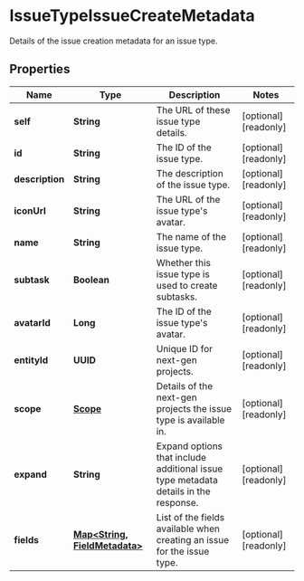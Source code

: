 

# IssueTypeIssueCreateMetadata

Details of the issue creation metadata for an issue type.
## Properties

Name | Type | Description | Notes
------------ | ------------- | ------------- | -------------
**self** | **String** | The URL of these issue type details. |  [optional] [readonly]
**id** | **String** | The ID of the issue type. |  [optional] [readonly]
**description** | **String** | The description of the issue type. |  [optional] [readonly]
**iconUrl** | **String** | The URL of the issue type&#39;s avatar. |  [optional] [readonly]
**name** | **String** | The name of the issue type. |  [optional] [readonly]
**subtask** | **Boolean** | Whether this issue type is used to create subtasks. |  [optional] [readonly]
**avatarId** | **Long** | The ID of the issue type&#39;s avatar. |  [optional] [readonly]
**entityId** | **UUID** | Unique ID for next-gen projects. |  [optional] [readonly]
**scope** | [**Scope**](Scope.md) | Details of the next-gen projects the issue type is available in. |  [optional] [readonly]
**expand** | **String** | Expand options that include additional issue type metadata details in the response. |  [optional] [readonly]
**fields** | [**Map&lt;String, FieldMetadata&gt;**](FieldMetadata.md) | List of the fields available when creating an issue for the issue type. |  [optional] [readonly]



